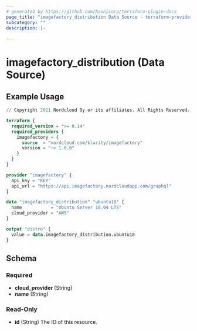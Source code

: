 ```yaml
---
# generated by https://github.com/hashicorp/terraform-plugin-docs
page_title: "imagefactory_distribution Data Source - terraform-provider-imagefactory"
subcategory: ""
description: |-
  
---
```


# imagefactory_distribution (Data Source)



## Example Usage

```terraform
// Copyright 2021 Nordcloud Oy or its affiliates. All Rights Reserved.

terraform {
  required_version = ">= 0.14"
  required_providers {
    imagefactory = {
      source  = "nordcloud.com/klarity/imagefactory"
      version = "~> 1.0.0"
    }
  }
}

provider "imagefactory" {
  api_key = "KEY"
  api_url = "https://api.imagefactory.nordcloudapp.com/graphql"
}

data "imagefactory_distribution" "ubuntu18" {
  name           = "Ubuntu Server 18.04 LTS"
  cloud_provider = "AWS"
}

output "distro" {
  value = data.imagefactory_distribution.ubuntu18
}
```

<!-- schema generated by tfplugindocs -->
## Schema

### Required

- **cloud_provider** (String)
- **name** (String)

### Read-Only

- **id** (String) The ID of this resource.


